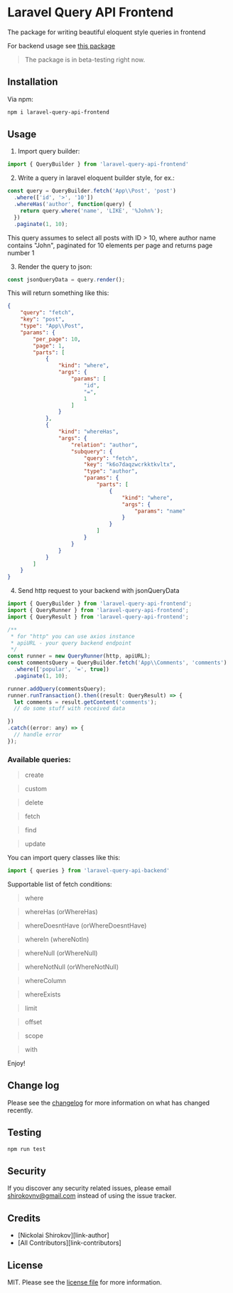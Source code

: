 # Laravel Query API Frontend

The package for writing beautiful eloquent style queries in frontend

For backend usage see [this package](https://github.com/shirokovnv/laravel-query-api-backend)

> The package is in beta-testing right now.

## Installation

Via npm: 

```bash
npm i laravel-query-api-frontend
```

## Usage

1. Import query builder:

```js
import { QueryBuilder } from 'laravel-query-api-frontend'
```

2. Write a query in laravel eloquent builder style, for ex.: 

```js
const query = QueryBuilder.fetch('App\\Post', 'post')
  .where(['id', '>', '10'])
  .whereHas('author', function(query) {
    return query.where('name', 'LIKE', '%John%');
  })
  .paginate(1, 10);
```

This query assumes to select all posts with ID > 10, where author name contains "John", 
paginated for 10 elements per page and returns page number 1

3. Render the query to json: 

```js
const jsonQueryData = query.render();
```

This will return something like this: 

```json
{
    "query": "fetch",
    "key": "post",
    "type": "App\\Post",
    "params": {
        "per_page": 10,
        "page": 1,
        "parts": [
            {
                "kind": "where",
                "args": {
                    "params": [
                        "id",
                        "=",
                        1
                    ]
                }
            },
            {
                "kind": "whereHas",
                "args": {
                    "relation": "author",
                    "subquery": {
                        "query": "fetch",
                        "key": "k6o7daqzwcrkktkvltx",
                        "type": "author",
                        "params": {
                            "parts": [
                                {
                                    "kind": "where",
                                    "args": {
                                        "params": "name"
                                    }
                                }
                            ]
                        }
                    }
                }
            }
        ]
    }
}
```

4. Send http request to your backend with jsonQueryData

```js
import { QueryBuilder } from 'laravel-query-api-frontend';
import { QueryRunner } from 'laravel-query-api-frontend';
import { QueryResult } from 'laravel-query-api-frontend';

/**
 * for "http" you can use axios instance
 * apiURL - your query backend endpoint 
 */
const runner = new QueryRunner(http, apiURL);
const commentsQuery = QueryBuilder.fetch('App\\Comments', 'comments')
  .where(['popular', '=', true])
  .paginate(1, 10);

runner.addQuery(commentsQuery);
runner.runTransaction().then((result: QueryResult) => {
  let comments = result.getContent('comments');
  // do some stuff with received data 

})
.catch((error: any) => {
  // handle error
});
```

### Available queries: 

> create

> custom 

> delete

> fetch 

> find

> update

You can import query classes like this:

```js
import { queries } from 'laravel-query-api-backend'
```

Supportable list of fetch conditions:

> where

> whereHas (orWhereHas)

> whereDoesntHave (orWhereDoesntHave)

> whereIn (whereNotIn)

> whereNull (orWhereNull)

> whereNotNull (orWhereNotNull)

> whereColumn

> whereExists

> limit 

> offset

> scope 

> with

Enjoy!

## Change log

Please see the [changelog](changelog.md) for more information on what has changed recently.

## Testing

```bash
npm run test
```

## Security

If you discover any security related issues, please email shirokovnv@gmail.com instead of using the issue tracker.

## Credits

- [Nickolai Shirokov][link-author]
- [All Contributors][link-contributors]

## License

MIT. Please see the [license file](license.md) for more information.